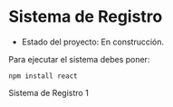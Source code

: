 <h1>Sistema de Registro</h1>

- Estado del proyecto: En construcción.

Para ejecutar el sistema debes poner:

```npm install react```

Sistema de Registro 1
